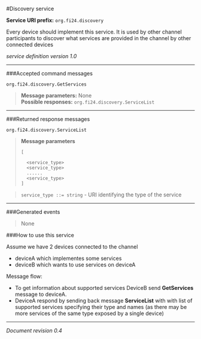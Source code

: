 #Discovery service

**Service URI prefix:**    `org.fi24.discovery`

Every device should implement this service. It is used by other channel participants to discover what services are provided in the channel by other connected devices

*service definition version 1.0*

---  

###Accepted command messages

`org.fi24.discovery.GetServices`

>**Message parameters:** None  
>**Possible responses:** `org.fi24.discovery.ServiceList`

---

###Returned response messages

`org.fi24.discovery.ServiceList`

>**Message parameters**
>
>```
>[
>
>   <service_type>
>   <service_type>
>   ......
>   <service_type>
>]
>```

>`service_type ::= string` - URI identifying the type of the service  


---

###Generated events

> None

###How to use this service

Assume we have 2 devices connected to the channel

* deviceA which implementes some services
* deviceB which wants to use services on deviceA


Message flow:

* To get information about supported services DeviceB send **GetServices** message to deviceA. 
* DeviceA respond by sending back message **ServiceList** with with list of supported services specifying their type and names (as there may be more services of the same type exposed by a single device)

---

*Document revision 0.4*
